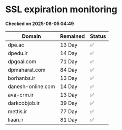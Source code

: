# SSL expiration monitoring

**Checked on 2025-06-05 04:49**

| Domain | Remained | Status       |
|--------|----------|--------------|
| dpe.ac     | 13 Day   | ✅ |
| dpedu.ir     | 14 Day   | ✅ |
| dpgoal.com     | 71 Day   | ✅ |
| dpmaharat.com     | 84 Day   | ✅ |
| borhanbs.ir     | 13 Day   | ✅ |
| danesh-online.com     | 14 Day   | ✅ |
| ava-crm.ir     | 13 Day   | ✅ |
| darkoobjob.ir     | 39 Day   | ✅ |
| mettis.ir     | 77 Day   | ✅ |
| liaan.ir     | 81 Day   | ✅ |
